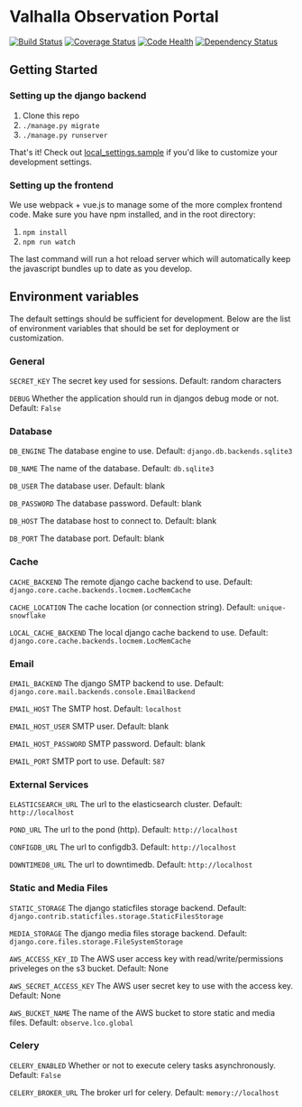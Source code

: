 # Valhalla Observation Portal
[![Build Status](https://travis-ci.org/LCOGT/valhalla.svg?branch=master)](https://travis-ci.org/LCOGT/valhalla)
[![Coverage Status](https://coveralls.io/repos/github/LCOGT/valhalla/badge.svg?branch=master)](https://coveralls.io/github/LCOGT/valhalla?branch=master)
[![Code Health](https://landscape.io/github/LCOGT/valhalla/master/landscape.svg?style=flat)](https://landscape.io/github/LCOGT/valhalla/master)
[![Dependency Status](https://www.versioneye.com/user/projects/589df7f4940b230036768664/badge.svg)](https://www.versioneye.com/user/projects/589df7f4940b230036768664)

## Getting Started

### Setting up the django backend

1. Clone this repo
2. `./manage.py migrate`
3. `./manage.py runserver`

That's it! Check out [local_settings.sample](local_settings.sample) if you'd
like to customize your development settings.

### Setting up the frontend
We use webpack + vue.js to manage some of the more complex frontend code.
Make sure you have npm installed, and in the root directory:

1. `npm install`
2. `npm run watch`

The last command will run a hot reload server which will automatically keep the javascript
bundles up to date as you develop.

## Environment variables
The default settings should be sufficient for development. Below are the list of environment variables
that should be set for deployment or customization.

### General
`SECRET_KEY` The secret key used for sessions. Default: random characters

`DEBUG` Whether the application should run in djangos debug mode or not. Default: `False`

### Database
`DB_ENGINE` The database engine to use. Default: `django.db.backends.sqlite3`

`DB_NAME` The name of the database. Default: `db.sqlite3`

`DB_USER` The database user. Default: blank

`DB_PASSWORD` The database password. Default: blank

`DB_HOST` The database host to connect to. Default: blank

`DB_PORT` The database port. Default: blank

### Cache
`CACHE_BACKEND` The remote django cache backend to use. Default: `django.core.cache.backends.locmem.LocMemCache`

`CACHE_LOCATION` The cache location (or connection string). Default: `unique-snowflake`

`LOCAL_CACHE_BACKEND` The local django cache backend to use. Default: `django.core.cache.backends.locmem.LocMemCache`

### Email
`EMAIL_BACKEND` The django SMTP backend to use. Default: `django.core.mail.backends.console.EmailBackend`

`EMAIL_HOST` The SMTP host. Default: `localhost`

`EMAIL_HOST_USER` SMTP user. Default: blank

`EMAIL_HOST_PASSWORD` SMTP password. Default: blank

`EMAIL_PORT` SMTP port to use. Default: `587`

### External Services
`ELASTICSEARCH_URL` The url to the elasticsearch cluster. Default: `http://localhost`

`POND_URL` The url to the pond (http). Default: `http://localhost`

`CONFIGDB_URL` The url to configdb3. Default: `http://localhost`

`DOWNTIMEDB_URL` The url to downtimedb. Default: `http://localhost`

### Static and Media Files
`STATIC_STORAGE` The django staticfiles storage backend. Default: `django.contrib.staticfiles.storage.StaticFilesStorage`

`MEDIA_STORAGE` The django media files storage backend. Default: `django.core.files.storage.FileSystemStorage`

`AWS_ACCESS_KEY_ID` The AWS user access key with read/write/permissions priveleges on the s3 bucket. Default: None

`AWS_SECRET_ACCESS_KEY` The AWS user secret key to use with the access key. Default: None

`AWS_BUCKET_NAME` The name of the AWS bucket to store static and media files. Default: `observe.lco.global`

### Celery
`CELERY_ENABLED` Whether or not to execute celery tasks asynchronously. Default: `False`

`CELERY_BROKER_URL` The broker url for celery. Default: `memory://localhost`
